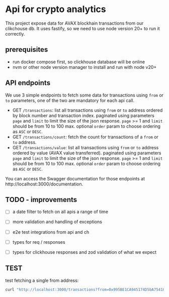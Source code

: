 # Api for crypto analytics
This project expose data for AVAX blockhain transactions from our clikchouse db. 
It uses fastify, so we need to use node version 20+ to run it correctly.

## prerequisites
- run docker compose first, so clickhouse database will be online
- nvm or other node version manager to install and run with node v20+

## API endpoints
We use 3 simple endpoints to fetch some data for transactions using `from` or `to` parameters, one of the two are mandatory for each api call. 

- GET `/transactions`: list all transactions using `from` or `to` address ordered by block number and transaction index. paginated using parameters `page` and `limit` to limit the size of the json response. `page` >= 1 and `limit` should be from 10 to 100 max. optional `order` param to choose ordering as `ASC` or `DESC`.
- GET `/transactions/count`: fetch the count for transactions of a `from` or `to` address. 
- GET `/transactions/value`: list all transactions using `from` or `to` address ordered by value (AVAX value transferred). paginated using parameters `page` and `limit` to limit the size of the json response. `page` >= 1 and `limit` should be from 10 to 100 max. optional `order` param to choose ordering as `ASC` or `DESC`.

You can access the Swagger documentation for those endpoints at http://localhost:3000/documentation.

## TODO - improvements
- [ ] a date filter to fetch on all apis a range of time
- [ ] more validation and handling of exceptions
- [ ] e2e test integrations from api and ch
- [ ] types for req / responses
- [ ] types for clickhouse responses and zod validation of what we expect


## TEST 

test fetching a single from address:
```sh
curl "http://localhost:3000/transactions?from=0x995BE1CA945174D5bA75410C1E658a41eB13a2FA"
```